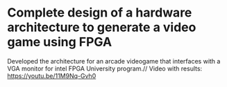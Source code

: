 # Complete design of a hardware architecture to generate a video game using FPGA
Developed the architecture for an arcade videogame that interfaces with a VGA monitor for intel FPGA University program.//
Video with results: https://youtu.be/11M9Nq-Gvh0
